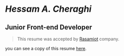 # _Hessam A. Cheraghi_

## Junior Front-end Developer

> This resume was accepted by [Rasamiot](https://rasamiot.com/) company.

you can see a copy of this resume [here](https://hessamcheraghi.github.io/resume-old-v1/).
